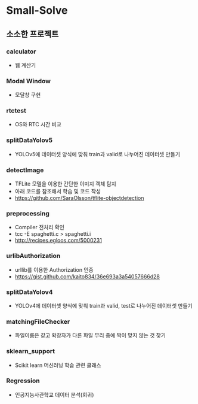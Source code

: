 # Small-Solve   
## 소소한 프로젝트    
### calculator   
- 웹 계산기  
### Modal Window   
- 모달창 구현    
### rtctest  
- OS와 RTC 시간 비교  
### splitDataYolov5  
- YOLOv5에 데이터셋 양식에 맞춰 train과 valid로 나누어진 데이터셋 만들기  
### detectImage  
- TFLite 모델을 이용한 간단한 이미지 객체 탐지  
- 아래 코드를 참조해서 학습 및 코드 작성  
- https://github.com/SaraOlsson/tflite-objectdetection   
### preprocessing  
- Compiler 전처리 확인  
- tcc -E spaghetti.c > spaghetti.i  
- http://recipes.egloos.com/5000231  
### urlibAuthorization   
- urllib를 이용한 Authorization 인증   
- https://gist.github.com/kaito834/36e693a3a54057666d28   
### splitDataYolov4   
- YOLOv4에 데이터셋 양식에 맞춰 train과 valid, test로 나누어진 데이터셋 만들기  
### matchingFileChecker   
- 파일이름은 같고 확장자가 다른 파일 무리 중에 짝이 맞지 않는 것 찾기
### sklearn_support
- Scikit learn 머신러닝 학습 관련 클래스
### Regression
- 인공지능사관학교 데이터 분석(회귀)